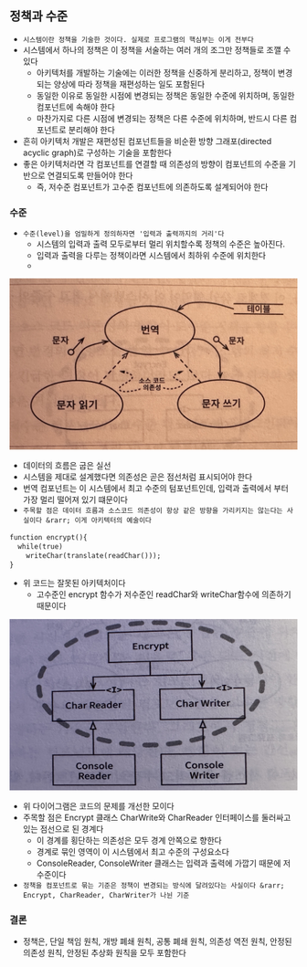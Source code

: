 ## 정책과 수준

- `시스템이란 정책을 기술한 것이다. 실제로 프로그램의 핵심부는 이게 전부다`
- 시스템에서 하나의 정책은 이 정책을 서술하는 여러 개의 조그만 정책들로 조깰 수 있다
    - 아키텍처를 개발하는 기술에는 이러한 정책을 신중하게 분리하고, 정책이 변경되는 양상에 따라 정책을 재편성하는 일도 포함된다
    - 동일한 이유로 동일한 시점에 변경되는 정책은 동일한 수준에 위치하며, 동일한 컴포넌트에 속해야 한다
    - 마찬가지로 다른 시점에 변경되는 정책은 다른 수준에 위치하며, 반드시 다른 컴포넌트로 분리해야 한다
- 흔히 아키텍처 개발은 재편성된 컴포넌트들을 비순환 방향 그래포(directed acyclic graph)로 구성하는 기술을 포함한다
- 좋은 아키텍처라면 각 컴포넌트를 연결할 때 의존성의 방향이 컴포넌트의 수준을 기반으로 연결되도록 만들어야 한다
    - 즉, 저수준 컴포넌트가 고수준 컴포넌트에 의존하도록 설계되어야 한다

### 수준

- `수준(level)을 엄밀하게 정의하자면 '입력과 출력까지의 거리'다`
    - 시스템의 입력과 출력 모두로부터 멀리 위치할수록 정책의 수준은 높아진다.
    - 입력과 출력을 다루는 정책이라면 시스템에서 최하위 수준에 위치한다
    -

<img src = "./IMG_5438.jpg" width = "600" height = "300">

- 데이터의 흐름은 굽은 실선
- 시스템을 제대로 설계했다면 의존성은 곧은 점선처럼 표시되어야 한다
- 번역 컴포넌트는 이 시스템에서 최고 수준의 텀포넌트인데, 입력과 출력에서 부터 가장 멀리 떨어져 있기 떄문이다
- `주목할 점은 데이터 흐름과 소스코드 의존성이 항상 같은 방향을 가리키지는 않는다는 사실이다 &rarr; 이게 아키텍터의 예술이다`

```
function encrypt(){
  while(true)
    writeChar(translate(readChar()));
}
```

- 위 코드는 잘못된 아키텍처이다
    - 고수준인 encrypt 함수가 저수준인 readChar와 writeChar함수에 의존하기 때문이다

<img src = "./IMG_5439.jpg" width = "600" height = "300">

- 위 다이어그램은 코드의 문제를 개선한 모이다
- 주목할 점은 Encrypt 클래스 CharWrite와 CharReader 인터페이스를 둘러싸고 있는 점선으로 된 경계다
    - 이 경계를 횡단하는 의존성은 모두 경계 안쪽으로 향한다
    - 경계로 묶인 영역이 이 시스템에서 최고 수준의 구성요소다 
    - ConsoleReader, ConsoleWriter 클래스는 입력과 출력에 가깝기 때문에 저수준이다
- `정책을 컴포넌트로 묶는 기준은 정책이 변경되는 방식에 달려있다는 사실이다 &rarr; Encrypt, CharReader, CharWriter가 나뉜 기준`


### 결론
- 정책은, 단일 책임 원칙, 개방 폐쇄 원칙, 공통 폐쇄 원칙, 의존성 역전 원칙, 안정된 의존성 원칙, 안정된 추상화 원칙을 모두 포함한다